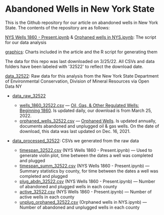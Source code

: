 # Abandoned Wells in New York State

This is the Github repository for our article on abandoned wells in New York State. The contents of the repository are as follows:

[NYS Wells 1860 - Present.ipynb](https://github.com/jessieblaeser/wells/blob/4bc3152fdc93d7a553f0d062d034dae2d2e084cc/NYS%20Wells%201860%20-%20Present.ipynb) & [Orphaned wells in NYS.ipynb](https://github.com/jessieblaeser/wells/blob/4bc3152fdc93d7a553f0d062d034dae2d2e084cc/Orphaned%20wells%20in%20NYS.ipynb): The script for our data analysis

[graphics](https://github.com/ilenapeng/wells/tree/main/graphics): Charts included in the article and the R script for generating them

The data for this repo was last downloaded on 3/25/22. All CSVs and data folders have been labeled with '32522' to reflect the download date. 

[data_32522](https://github.com/jessieblaeser/wells/tree/main/data_32522): Raw data for this analysis from the New York State Department of Environmental Conservation, Division of Mineral Resources via Open Data NY

* [data_raw_32522](https://github.com/jessieblaeser/wells/tree/main/data_32522/data_raw_32522)

    * [wells_1860_32522.csv](https://github.com/jessieblaeser/wells/blob/4bc3152fdc93d7a553f0d062d034dae2d2e084cc/data_32522/data_raw_32522/wells_1860_32522.csv) — [Oil, Gas, & Other Regulated Wells: Beginning 1860](https://data.ny.gov/Energy-Environment/Oil-Gas-Other-Regulated-Wells-Beginning-1860/szye-wmt3). Is updated daily, our download is from March 25, 2022. 
    * [orphaned_wells_32522.csv](https://github.com/jessieblaeser/wells/blob/4bc3152fdc93d7a553f0d062d034dae2d2e084cc/data_32522/data_raw_32522/orphaned_wells_32522.csvv) —  [Orphaned Wells](https://data.ny.gov/Energy-Environment/Abandoned-Wells/vgue-bamz). Is updated annually, documents abandoned and unplugged oil & gas wells. On the date of download, this data was last updated on Dec. 16, 2021.

* [data_processed_32522](https://github.com/jessieblaeser/wells/tree/main/data_32522/data_processed_32522): CSVs we generated from the raw data
    * [timespan_32522.csv](https://github.com/jessieblaeser/wells/blob/4bc3152fdc93d7a553f0d062d034dae2d2e084cc/data_32522/data_processed_32522/timespan_32522.csv) (NYS Wells 1860 - Present.ipynb) — Used to generate violin plot, time between the dates a well was completed and plugged
    * [timespan_summ_32522.csv](https://github.com/jessieblaeser/wells/blob/4bc3152fdc93d7a553f0d062d034dae2d2e084cc/data_32522/data_processed_32522/timespan_summ_32522.csv) (NYS Wells 1860 - Present.ipynb) — Summary statistics by county, for time between the dates a well was completed and plugged
    * [plug_abdn_32522.csv](https://github.com/jessieblaeser/wells/blob/4bc3152fdc93d7a553f0d062d034dae2d2e084cc/data_32522/data_processed_32522/plug_abdn_32522.csv) (NYS Wells 1860 - Present.ipynb) — Number of abandoned and plugged wells in each county
    * [active_32522.csv](https://github.com/jessieblaeser/wells/blob/4bc3152fdc93d7a553f0d062d034dae2d2e084cc/data_32522/data_processed_32522/active_32522.csv) (NYS Wells 1860 - Present.ipynb) — Number of active wells in each county
    * [unplug_orphaned_32522.csv](https://github.com/jessieblaeser/wells/blob/4bc3152fdc93d7a553f0d062d034dae2d2e084cc/data_32522/data_processed_32522/unplug_orphaned_32522.csv) (Orphaned wells in NYS.ipynb) — Number of abandoned and unplugged wells in each county
